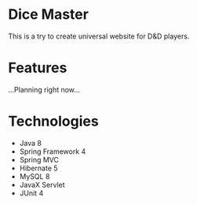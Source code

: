 # Dice Master
This is a try to create universal website for D&D players.

# Features
...Planning right now...

# Technologies
- Java 8
- Spring Framework 4
- Spring MVC
- Hibernate 5
- MySQL 8
- JavaX Servlet
- JUnit 4
